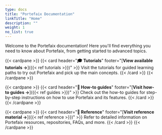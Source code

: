 ```yaml
---
type: docs
title: "Portefaix Documentation"
linkTitle: "Home"
description: ""
weight: 1
no_list: true
---
```


Welcome to the Portefaix documentation! Here you'll find everything you need to know about Portefaix, from getting started to advanced topics.

<!-- {{% alert color="primary" %}}
{{< image src="portefaix-logo.svg" alt="Portefaix logo" width="400px" >}} <br /><br />
Portefaix is a project to ...
[**Learn more**](https://portefaix.xyz/)
{{% /alert %}} -->

{{< cardpane >}}
  {{< card header="**🎓 Tutorials**" footer="[**View available tutorials →**]({{< ref tutorials >}})" >}}
  Visit the tutorials for guided learning paths to try out Portefaix and pick up the main concepts.
  {{< /card >}}
{{< /cardpane >}}

{{< cardpane >}}
  {{< card header="**📘 How-to guides**" footer="[**Visit how-to guides →**]({{< ref guides >}})" >}}
  Check out the how-to guides for step-by-step instructions on how to use Portefaix and its features.
  {{< /card >}}
{{< /cardpane >}}

{{< cardpane >}}
  {{< card header="**🧾 Reference**" footer="[**Visit reference material →**]({{< ref reference >}})" >}}
  Refer to detailed information on Portefaix resources, repositories, FAQs, and more.
  {{< /card >}}
{{< /cardpane >}}